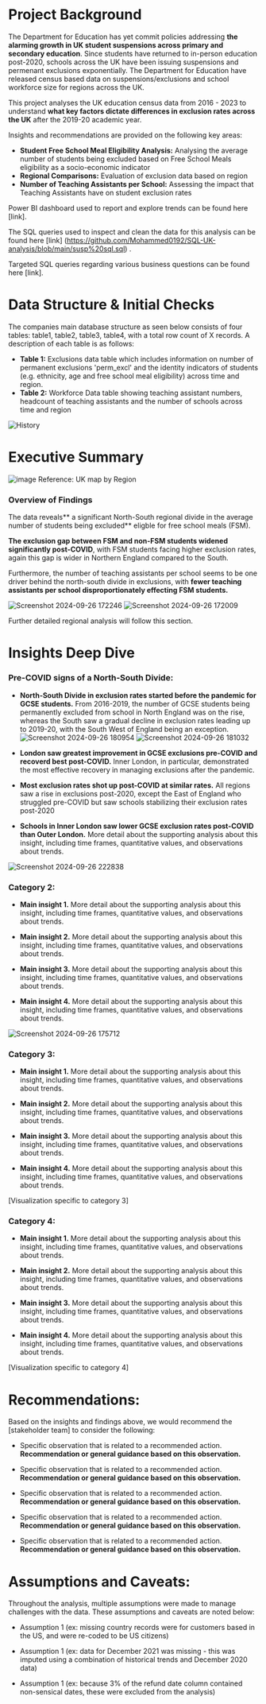 # Project Background
The Department for Education has yet commit policies addressing **the alarming growth in UK student suspensions across primary and secondary education**. Since students have returned to in-person education post-2020, schools across the UK have been issuing suspensions and permenant exclusions exponentially. The Department for Education have released census based data on suspensions/exclusions and school workforce size for regions across the UK.

This project analyses the UK education census data from 2016 - 2023 to understand **what key factors dictate differences in exclusion rates across the UK** after the 2019-20 academic year.

Insights and recommendations are provided on the following key areas: 

- **Student Free School Meal Eligibility Analysis:** Analysing the average number of students being excluded based on Free School Meals eligibility as a socio-economic indicator
- **Regional Comparisons:** Evaluation of exclusion data based on region
- **Number of Teaching Assistants per School:**  Assessing the impact that Teaching Assistants have on student exclusion rates

Power BI dashboard used to report and explore trends can be found here [link].

The SQL queries used to inspect and clean the data for this analysis can be found here [link] (https://github.com/Mohammed0192/SQL-UK-analysis/blob/main/susp%20sql.sql) .

Targeted SQL queries regarding various business questions can be found here [link].



# Data Structure & Initial Checks

The companies main database structure as seen below consists of four tables: table1, table2, table3, table4, with a total row count of X records. A description of each table is as follows:
- **Table 1:** Exclusions data table which includes information on number of permanent exclusions 'perm_excl' and the identity indicators of students (e.g. ethnicity, age and free school meal eligibility) across time and region.
- **Table 2:** Workforce Data table showing teaching assistant numbers, headcount of teaching assistants and the number of schools across time and region

![History](https://github.com/user-attachments/assets/0a539a1b-491a-4b9e-a0f1-7c4733afd4df)



# Executive Summary

![image](https://github.com/user-attachments/assets/f4f06d9b-640c-47cb-9634-adafa04d25f8)
Reference: UK map by Region

### Overview of Findings
The data reveals** a significant North-South regional divide in the average number of students being excluded** eligble for free school meals (FSM). 

**The exclusion gap between FSM and non-FSM students widened significantly post-COVID**, with FSM students facing higher exclusion rates, again this gap is wider in Northern England compared to the South.

Furthermore, the number of teaching assistants per school seems to be one driver behind the north-south divide in exclusions, with **fewer teaching assistants per school disproportionately effecting FSM students.**


![Screenshot 2024-09-26 172246](https://github.com/user-attachments/assets/be14c657-c673-4fa0-9840-28fe21bd9f16)
![Screenshot 2024-09-26 172009](https://github.com/user-attachments/assets/e42d9cc1-990b-4518-896e-ef55b2191a37)

Further detailed regional analysis will follow this section.

# Insights Deep Dive
### Pre-COVID signs of a North-South Divide:

* **North-South Divide in exclusion rates started before the pandemic for GCSE students.** From 2016-2019, the number of GCSE students being permanently excluded from school in North England was on the rise, whereas the South saw a gradual decline in exclusion rates leading up to 2019-20, with the South West of England being an exception.
![Screenshot 2024-09-26 180954](https://github.com/user-attachments/assets/e21609d2-ded3-4798-8383-6213be13609e)
![Screenshot 2024-09-26 181032](https://github.com/user-attachments/assets/ed78baca-47b6-4e08-9613-f7003b8306de)

  
* **London saw greatest improvement in GCSE exclusions pre-COVID and recoverd best post-COVID.** Inner London, in particular, demonstrated the most effective recovery in managing exclusions after the pandemic.
  
* **Most exclusion rates shot up post-COVID at similar rates.** All regions saw a rise in exclusions post-2020, except the East of England who struggled pre-COVID but saw schools stabilizing their exclusion rates post-2020 
  
 * **Schools in Inner London saw lower GCSE exclusion rates post-COVID than Outer London.** More detail about the supporting analysis about this insight, including time frames, quantitative values, and observations about trends.
 
  ![Screenshot 2024-09-26 222838](https://github.com/user-attachments/assets/5d62b583-8189-4d1d-922a-1877efd5f3d3)


### Category 2:

* **Main insight 1.** More detail about the supporting analysis about this insight, including time frames, quantitative values, and observations about trends.
  
* **Main insight 2.** More detail about the supporting analysis about this insight, including time frames, quantitative values, and observations about trends.
  
* **Main insight 3.** More detail about the supporting analysis about this insight, including time frames, quantitative values, and observations about trends.
  
* **Main insight 4.** More detail about the supporting analysis about this insight, including time frames, quantitative values, and observations about trends.

![Screenshot 2024-09-26 175712](https://github.com/user-attachments/assets/c1be4e3d-f4e8-4ef8-bd3b-e5c5037ba345)


### Category 3:

* **Main insight 1.** More detail about the supporting analysis about this insight, including time frames, quantitative values, and observations about trends.
  
* **Main insight 2.** More detail about the supporting analysis about this insight, including time frames, quantitative values, and observations about trends.
  
* **Main insight 3.** More detail about the supporting analysis about this insight, including time frames, quantitative values, and observations about trends.
  
* **Main insight 4.** More detail about the supporting analysis about this insight, including time frames, quantitative values, and observations about trends.

[Visualization specific to category 3]


### Category 4:

* **Main insight 1.** More detail about the supporting analysis about this insight, including time frames, quantitative values, and observations about trends.
  
* **Main insight 2.** More detail about the supporting analysis about this insight, including time frames, quantitative values, and observations about trends.
  
* **Main insight 3.** More detail about the supporting analysis about this insight, including time frames, quantitative values, and observations about trends.
  
* **Main insight 4.** More detail about the supporting analysis about this insight, including time frames, quantitative values, and observations about trends.

[Visualization specific to category 4]



# Recommendations:

Based on the insights and findings above, we would recommend the [stakeholder team] to consider the following: 

* Specific observation that is related to a recommended action. **Recommendation or general guidance based on this observation.**
  
* Specific observation that is related to a recommended action. **Recommendation or general guidance based on this observation.**
  
* Specific observation that is related to a recommended action. **Recommendation or general guidance based on this observation.**
  
* Specific observation that is related to a recommended action. **Recommendation or general guidance based on this observation.**
  
* Specific observation that is related to a recommended action. **Recommendation or general guidance based on this observation.**
  


# Assumptions and Caveats:

Throughout the analysis, multiple assumptions were made to manage challenges with the data. These assumptions and caveats are noted below:

* Assumption 1 (ex: missing country records were for customers based in the US, and were re-coded to be US citizens)
  
* Assumption 1 (ex: data for December 2021 was missing - this was imputed using a combination of historical trends and December 2020 data)
  
* Assumption 1 (ex: because 3% of the refund date column contained non-sensical dates, these were excluded from the analysis)
